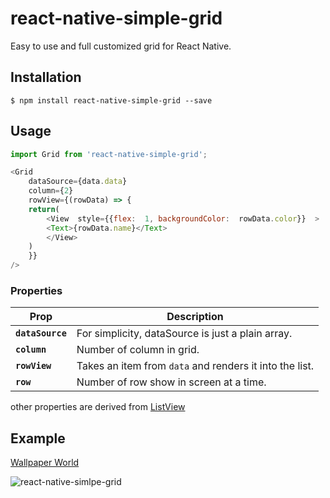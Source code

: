 
# react-native-simple-grid

Easy to use and full customized grid for React Native.

## Installation

`$ npm install react-native-simple-grid --save`

## Usage

```js
import Grid from 'react-native-simple-grid';

<Grid
	dataSource={data.data} 
	column={2} 
	rowView={(rowData) => {
	return(
		<View  style={{flex:  1, backgroundColor:  rowData.color}}  >
		<Text>{rowData.name}</Text>
		</View>
	)
	}}
/>
```

### Properties

| Prop | Description |
|---|---|
|**`dataSource`**|For simplicity, dataSource is just a plain array.
|**`column`**|Number of column in grid.
|**`rowView`**|Takes an item from `data` and renders it into the list.
|**`row`**|Number of row show in screen at a time.

other properties are derived from [ListView](https://facebook.github.io/react-native/docs/listview.html#props)

## Example

[Wallpaper World](https://play.google.com/store/apps/details?id=com.pixabro.wallpaperworld)

![react-native-simlpe-grid](https://github.com/bhavik66/react-native-simple-grid/blob/master/screenshot/001.png?raw=true)
